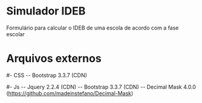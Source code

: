 # Simulador IDEB
Formulário para calcular o IDEB de uma escola de acordo com a fase escolar

# Arquivos externos

#- CSS 
-- Bootstrap 3.3.7 (CDN)

#- Js 
-- Jquery 2.2.4 (CDN)
-- Bootstrap 3.3.7 (CDN)
-- Decimal Mask 4.0.0 (https://github.com/madeinstefano/Decimal-Mask)
